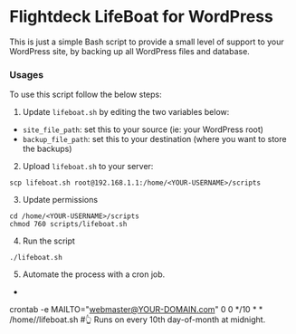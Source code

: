 # Flightdeck LifeBoat for WordPress

This is just a simple Bash script to provide a small level of support to your WordPress site, by backing up all WordPress files and database.

### Usages
To use this script follow the below steps:

1. Update `lifeboat.sh` by editing the two variables below:
  - `site_file_path`: set this to your source (ie: your WordPress root)
  - `backup_file_path`: set this to your destination (where you want to store the backups)

2. Upload `lifeboat.sh` to your server:
  ```shell
  scp lifeboat.sh root@192.168.1.1:/home/<YOUR-USERNAME>/scripts
  ```
3. Update permissions
  ```shell
  cd /home/<YOUR-USERNAME>/scripts
  chmod 760 scripts/lifeboat.sh
  ```
4. Run the script
  ```shell
  ./lifeboat.sh
  ```
5. Automate the process with a cron job.
  - ```shell
  crontab -e
  MAILTO="webmaster@YOUR-DOMAIN.com"
  0 0 */10 * * /home/<YOUR-USERNAME>/lifeboat.sh
  #👆 Runs on every 10th day-of-month at midnight.
  ```

